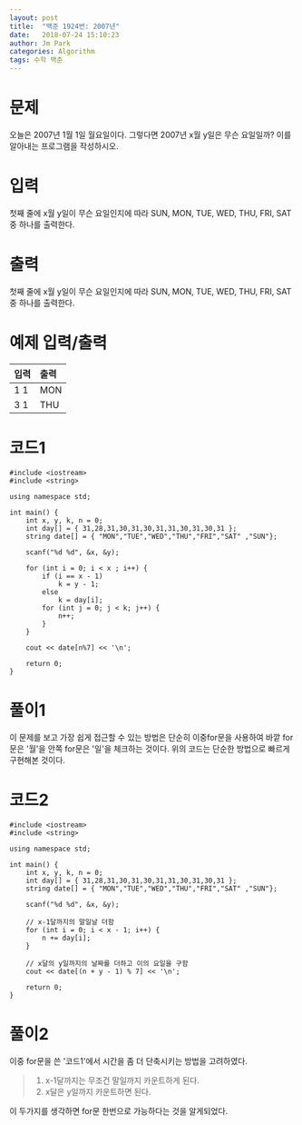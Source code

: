 ```yaml
---
layout: post
title:  "백준 1924번: 2007년"
date:   2018-07-24 15:10:23
author: Jm Park
categories: Algorithm
tags: 수학 백준
---
```


# 문제
오늘은 2007년 1월 1일 월요일이다. 그렇다면 2007년 x월 y일은 무슨 요일일까? 이를 알아내는 프로그램을 작성하시오.

# 입력
첫째 줄에 x월 y일이 무슨 요일인지에 따라 SUN, MON, TUE, WED, THU, FRI, SAT중 하나를 출력한다.

# 출력
첫째 줄에 x월 y일이 무슨 요일인지에 따라 SUN, MON, TUE, WED, THU, FRI, SAT중 하나를 출력한다.

# 예제 입력/출력

| 입력 | 출력 |  
| :-------- | :------- |  
| 1 1 | MON |
| 3 1 | THU |  

# 코드1
```{.cpp}
#include <iostream>
#include <string>

using namespace std;

int main() {
	int x, y, k, n = 0;
	int day[] = { 31,28,31,30,31,30,31,31,30,31,30,31 };
	string date[] = { "MON","TUE","WED","THU","FRI","SAT" ,"SUN"};

	scanf("%d %d", &x, &y);

	for (int i = 0; i < x ; i++) {
		if (i == x - 1)
			k = y - 1;
		else
			k = day[i];
		for (int j = 0; j < k; j++) {
			n++;
		}
	}

	cout << date[n%7] << '\n';

	return 0;
}
```

# 풀이1
이 문제를 보고 가장 쉽게 접근할 수 있는 방법은 단순히 이중for문을 사용하여 바깥 for문은 '월'을 안쪽 for문은 '일'을 체크하는 것이다. 위의 코드는 단순한 방법으로 빠르게 구현해본 것이다.


# 코드2
```{.cpp}
#include <iostream>
#include <string>

using namespace std;

int main() {
	int x, y, k, n = 0;
	int day[] = { 31,28,31,30,31,30,31,31,30,31,30,31 };
	string date[] = { "MON","TUE","WED","THU","FRI","SAT" ,"SUN"};

	scanf("%d %d", &x, &y);

	// x-1달까지의 말일날 더함
	for (int i = 0; i < x - 1; i++) {
		n += day[i];
	}

	// x달의 y일까지의 날짜를 더하고 이의 요일을 구함
	cout << date[(n + y - 1) % 7] << '\n';

	return 0;
}
```

# 풀이2
이중 for문을 쓴 '코드1'에서 시간을 좀 더 단축시키는 방법을 고려하였다.  
> 1. x-1달까지는 무조건 말일까지 카운트하게 된다.
> 2. x달은 y일까지 카운트하면 된다.  

이 두가지를 생각하면 for문 한번으로 가능하다는 것을 알게되었다.
